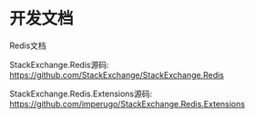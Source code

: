 # 开发文档

Redis文档

StackExchange.Redis源码: <https://github.com/StackExchange/StackExchange.Redis> <br>

StackExchange.Redis.Extensions源码: <https://github.com/imperugo/StackExchange.Redis.Extensions>